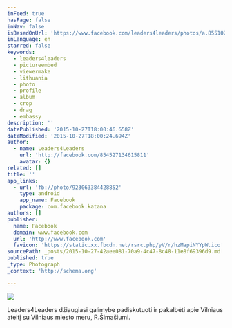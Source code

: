 ```yaml
---
inFeed: true
hasPage: false
inNav: false
isBasedOnUrl: 'https://www.facebook.com/leaders4leaders/photos/a.855102607891597.1073741827.854527134615811/923063384428852/?type=3'
inLanguage: en
starred: false
keywords:
  - leaders4leaders
  - pictureembed
  - viewermake
  - lithuania
  - photo
  - profile
  - album
  - crop
  - drag
  - embassy
description: ''
datePublished: '2015-10-27T18:00:46.658Z'
dateModified: '2015-10-27T18:00:24.694Z'
author:
  - name: Leaders4Leaders
    url: 'http://facebook.com/854527134615811'
    avatar: {}
related: []
title: ''
app_links:
  - url: 'fb://photo/923063384428852'
    type: android
    app_name: Facebook
    package: com.facebook.katana
authors: []
publisher:
  name: Facebook
  domain: www.facebook.com
  url: 'http://www.facebook.com'
  favicon: 'https://static.xx.fbcdn.net/rsrc.php/yV/r/hzMapiNYYpW.ico'
sourcePath: _posts/2015-10-27-42aee081-70a9-4c47-8c48-11e8f69396d9.md
published: true
_type: Photograph
_context: 'http://schema.org'

---
```

![](https://scontent.xx.fbcdn.net/hphotos-xta1/t31.0-8/s720x720/12138410_923063384428852_882206878206848563_o.jpg)

Leaders4Leaders džiaugiasi galimybe padiskutuoti ir pakalbėti apie Vilniaus ateitį su Vilniaus miesto meru, R.Šimašiumi.
